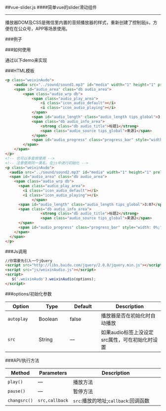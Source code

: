 ##vue-slider.js
####简单vue的slider滑动组件
* * *

播放器DOM及CSS是微信里内置的音频播放器的样式，重新创建了控制层js，方便在在公众号，APP等场景使用。

###例子

<!-- [demo](http://warpcgd.github.io/webchataudio/src/demo.html) -->

###如何使用

通过以下demo来实现

###HTML模板

```html
<p class="weixinAudo">
	<audio src="../sound/sound1.mp3" id="media" width="1" height="1" preload></audio>
	<span id="audio_area" class="db audio_area">
		<span class="audio_wrp db">
			<span class="audio_play_area">
				<i class="icon_audio_default"></i>
				<i class="icon_audio_playing"></i>
            </span>
			<span id="audio_length" class="audio_length tips_global">3:07</span>
			<span class="db audio_info_area">
                <strong class="db audio_title">标题1</strong>
                <span class="audio_source tips_global">来源1</span>
			</span>
			<span id="audio_progress" class="progress_bar" style="width: 0%;"></span>
	 	</span>
	</span>
</p>
<!-- 也可以多音频使用 -->
<!-- 注意使用同一类名，在js中进行初始化 -->
<p class="weixinAudo">
  <audio src="../sound/sound2.mp3" id="media" width="1" height="1" preload></audio>
  <span id="audio_area" class="db audio_area">
    <span class="audio_wrp db">
      <span class="audio_play_area">
        <i class="icon_audio_default"></i>
        <i class="icon_audio_playing"></i>
            </span>
      <span id="audio_length" class="audio_length tips_global">3:07</span>
      <span class="db audio_info_area">
                <strong class="db audio_title">标题2</strong>
                <span class="audio_source tips_global">来源2</span>
      </span>
      <span id="audio_progress" class="progress_bar" style="width: 0%;"></span>
    </span>
  </span>
</p>
```

###Js调用

```html
//你需要先引入一个jQuery
<script src="http://libs.baidu.com/jquery/2.0.0/jquery.min.js"></script>
<script src="js/weixinAudio.js"></script>
<script>
   $('.weixinAudo').weixinAudio(options);
</script>
```

###options/初始化参数

<table width="100%">
<thead>
  <tr>
    <th width="20%">Option</th>
    <th width="20%">Type</th>
    <th width="20%">Default</th>
    <th width="40%">Description</th>
  </tr>
</thead>
<tbody>
  <tr>
    <td><code>autoplay</code></td>
    <td>Boolean</td>
    <td>false</td>
    <td>播放器是否在初始化时自动播放</td>
  </tr>
  <tr>
    <td><code>src</code></td>
    <td>String</td>
    <td>&mdash;</td>
    <td>如果audio标签上没设定src属性，可在初始化时设置</td>
  </tr>
 </tbody>
</table>

###API/执行方法

<table width="100%" align="center">
<thead>
  <tr>
    <th width="12.5%">Method</th>
    <th width="12.5%">Parameters</th>
    <th width="75%">Description</th>
  </tr>
</thead>
<tbody>
  <tr>
    <td><code>play()</code></td>
    <td>&mdash;</td>
    <td>播放方法</td>
  </tr>
  <tr>
    <td><code>pause()</code></td>
    <td>&mdash;</td>
    <td>暂停方法</td>
  </tr>
  <tr>
    <td><code>changsrc()</code></td>
    <td><code>src,callback</code></td>
    <td><code>src</code>:播放的地址;<code>callback</code>:回调函数</td>
  </tr>
 </tbody>
</table>